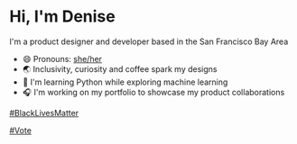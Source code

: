# Hi, I'm Denise

I'm a product designer and developer based in the San Francisco Bay Area
- 😄 Pronouns: [she/her](https://pronoun.is/she)
- 🌏 Inclusivity, curiosity and coffee spark my designs
- 🌱 I'm learning Python while exploring machine learning
- 🎧 I'm working on my portfolio to showcase my product collaborations


[#BlackLivesMatter](https://blacklivesmatter.com)

[#Vote](https://www.vote.org)
<!--
**DeniseFafette/denisefafette** is a ✨ _special_ ✨ repository because its `README.md` (this file) appears on your GitHub profile.

Here are some ideas to get you started:

- 🔭 I’m currently working on ...
- 🌱 I’m currently learning ...
- 👯 I’m looking to collaborate on ...
- 🤔 I’m looking for help with ...
- 💬 Ask me about ...
- 📫 How to reach me: ...
- 😄 Pronouns: ...
- ⚡ Fun fact: ...
-->
